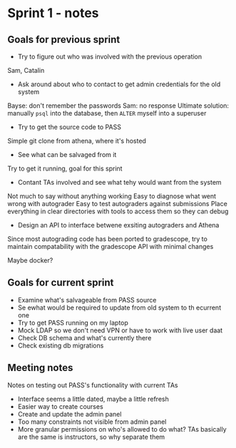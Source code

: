 # Sprint 1 - notes

## Goals for previous sprint

- Try to figure out who was involved with the previous operation

Sam, Catalin

- Ask around about who to contact to get admin credentials for the old system

Bayse: don't remember the passwords
Sam: no response
Ultimate solution: manually `psql` into the database, then `ALTER` myself 
into a superuser

- Try to get the source code to PASS

Simple git clone from athena, where it's hosted

- See what can be salvaged from it

Try to get it running, goal for this sprint

- Contant TAs involved and see what tehy would want from the system

Not much to say without anything working
Easy to diagnose what went wrong with autograder
Easy to test autograders against submissions
Place everything in clear directories with tools to access them so 
they can debug

- Design an API to interface betwene exsiting autograders and Athena

Since most autograding code has been ported to gradescope, try to maintain
compatability with the gradescope API with minimal changes

Maybe docker?


## Goals for current sprint

- Examine what's salvageable from PASS source
- Se ewhat would be required to update from old system to th ecurrent one
- Try to get PASS running on my laptop
- Mock LDAP so we don't need VPN or have to work with live user daat
- Check DB schema and what's currently there
- Check existing db migrations


## Meeting notes

Notes on testing out PASS's functionality with current TAs

- Interface seems a little dated, maybe a little refresh
- Easier way to create courses
- Create and update the admin panel
- Too many constraints not visible from admin panel
- More granular permissions on who's allowed to do what? TAs basically
  are the same is instructors, so why separate them